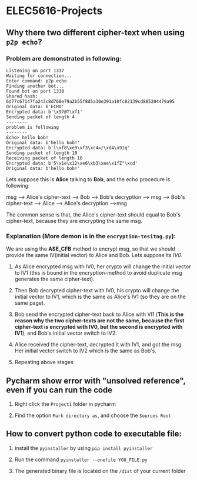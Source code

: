 # ELEC5616-Projects

## Why there two different cipher-text when using `p2p echo`?
### Problem are demonstrated in following:
```
Listening on port 1337
Waiting for connection...
Enter command: p2p echo
Finding another bot...
Found bot on port 1338
Shared hash: 6d77c67147fa243c8d768e79a2b55f8d5a30e391a10fc82139cd885204479a95
Original data: b'ECHO'
Encrypted data: b'\x97@T\xf1'
Sending packet of length 4
--------
problem is following
--------
Echo> hello bob!
Original data: b'hello bob!'
Encrypted data: b'l\xf8\xe9\xf3\xc4=/\xd4\x91q'
Sending packet of length 10
Receiving packet of length 10
Encrypted data: b'5\x1e\x12\xe6\xb3\xee\x1fZ"\xcd'
Original data: b'hello bob!'
```
Lets suppose this is **Alice** talking to **Bob**, and the echo procedure is following:

msg --> Alice's cipher-text --> Bob --> Bob's decryption --> msg --> Bob's cipher-text --> Alice --> Alice's decryption -->msg

The common sense is that, the Alice's cipher-text should equal to Bob's cipher-text, because they are encrypting the same msg.

### Explanation (More demon is in the `encryption-tesitng.py`):
We are using the **ASE_CFB** method to encrypt msg, so that we should provide the same IV(initial vector) to Alice and Bob. Lets suppose its *IV0*.


1. As Alice encrypted msg with IV0, her crypto will change the initial vector to IV1 (this is bound in the encryption-method to avoid duplicate msg generates the same cipher-text).

2. Then Bob decrypted cipher-text with IV0, his crypto will change the initial vector to IV1, which is the same as Alice's IV1 (so they are on the same page).

3. Bob send the encrypted cipher-text back to Alice with VI1 (**This is the reason why the two cipher-texts are not the same, because the first cipher-text is encrypted with IV0, but the second is encrypted with IV1**), and Bob's initial vector switch to IV2.

4. Alice received the cipher-text, decrypted it with IV1, and got the msg. Her initial vector switch to IV2 which is the same as Bob's.

5. Repeating above stages

## Pycharm show error with "unsolved reference", even if you can run the code

1. Right click the `Project1` folder in pycharm

2. Find the option `Mark directory as`, and choose the `Sources Root`

## How to convert python code to executable file:

1. install the `pyinstaller` by using `pip install pyinstaller`

2. Run the command `pyinstaller --onefile YOU_FILE.py`

3. The generated binary file is located on the `/dist` of your current folder
